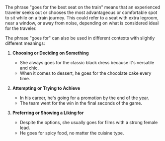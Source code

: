 The phrase "goes for the best seat on the train" means that an experienced traveler seeks out or chooses the most advantageous or comfortable spot to sit while on a train journey. This could refer to a seat with extra legroom, near a window, or away from noise, depending on what is considered ideal for the traveler.

The phrase "goes for" can also be used in different contexts with slightly different meanings:

1. **Choosing or Deciding on Something**  
   - She always goes for the classic black dress because it's versatile and chic.
   - When it comes to dessert, he goes for the chocolate cake every time.

2. **Attempting or Trying to Achieve**  
   - In his career, he's going for a promotion by the end of the year.
   - The team went for the win in the final seconds of the game.

3. **Preferring or Showing a Liking for**  
   - Despite the options, she usually goes for films with a strong female lead.
   - He goes for spicy food, no matter the cuisine type.